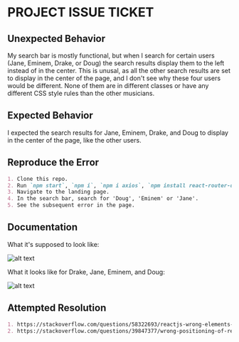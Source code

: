 # PROJECT ISSUE TICKET

## Unexpected Behavior

My search bar is mostly functional, but when I search for certain users (Jane, Eminem, Drake, or Doug) the search results display them to the left instead of in the center. This is unusal, as all the other search results are set to display in the center of the page, and I don't see why these four users would be different. None of them are in different classes or have any different CSS style rules than the other musicians.

## Expected Behavior

I expected the search results for Jane, Eminem, Drake, and Doug to display in the center of the page, like the other users.

## Reproduce the Error

```md
1. Clone this repo.
2. Run `npm start`, `npm i`, `npm i axios`, `npm install react-router-dom`
3. Navigate to the landing page.
4. In the search bar, search for 'Doug', 'Eminem' or 'Jane'.
5. See the subsequent error in the page.
```

## Documentation

What it's supposed to look like:

![alt text](https://github.com/DavidVergheseProgrammer/joinTheBand/blob/main/pics/issueTicket2Normal.png "What it normally looks like")

What it looks like for Drake, Jane, Eminem, and Doug:

![alt text](https://github.com/DavidVergheseProgrammer/joinTheBand/blob/main/pics/issueTicket2Left.png "Result for Drake")

## Attempted Resolution

```md
1. https://stackoverflow.com/questions/58322693/reactjs-wrong-elements-position
2. https://stackoverflow.com/questions/39847377/wrong-positioning-of-react-material-ui-popover-while-creating-a-component
```
